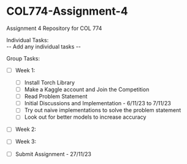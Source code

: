 # COL774-Assignment-4
Assignment 4 Repository for COL 774

Individual Tasks: <br />
   -- Add any individual tasks --

Group Tasks:
- [ ] Week 1:
  - [ ] Install Torch Library
  - [ ] Make a Kaggle account and Join the Competition
  - [ ] Read Problem Statement
  - [ ] Initial Discussions and Implementation - 6/11/23 to 7/11/23
  - [ ] Try out naive implementations to solve the problem statement
  - [ ] Look out for better models to increase accuracy

- [ ] Week 2:
- [ ] Week 3:

- [ ] Submit Assignment - 27/11/23
